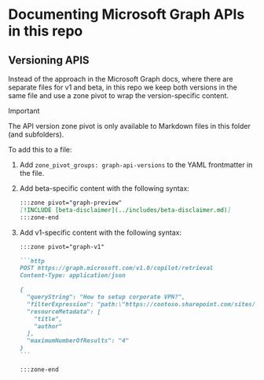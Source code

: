 # Documenting Microsoft Graph APIs in this repo

## Versioning APIS

Instead of the approach in the Microsoft Graph docs, where there are separate files for v1 and beta, in this repo we keep both versions in the same file and use a zone pivot to wrap the version-specific content.

> [!IMPORTANT]
> The API version zone pivot is only available to Markdown files in this folder (and subfolders).

To add this to a file:

1. Add `zone_pivot_groups: graph-api-versions` to the YAML frontmatter in the file.

1. Add beta-specific content with the following syntax:

    ```md
    :::zone pivot="graph-preview"
    [!INCLUDE [beta-disclaimer](../includes/beta-disclaimer.md)]
    :::zone-end
    ```

1. Add v1-specific content with the following syntax:

    <!-- markdownlint-disable MD048 -->
    ~~~md
    :::zone pivot="graph-v1"

    ```http
    POST https://graph.microsoft.com/v1.0/copilot/retrieval
    Content-Type: application/json

    {
      "queryString": "How to setup corporate VPN?",
      "filterExpression": "path:\"https://contoso.sharepoint.com/sites/HR1/\" OR path:\"https://contoso.sharepoint-df.com/sites/HR2\"",
      "resourceMetadata": [
        "title",
        "author"
      ],
      "maximumNumberOfResults": "4"
    }
    ```

    :::zone-end
    ~~~

